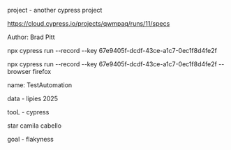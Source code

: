 project - another cypress project


https://cloud.cypress.io/projects/qwmpaq/runs/11/specs



Author: Brad Pitt

 npx cypress run --record --key 67e9405f-dcdf-43ce-a1c7-0ec1f8d4fe2f

 npx cypress run --record --key 67e9405f-dcdf-43ce-a1c7-0ec1f8d4fe2f --browser firefox

 name: TestAutomation 

 data - lipies 2025

 tooL - cypress

 star camila cabello

 goal - flakyness
